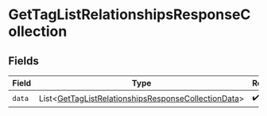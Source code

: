 # GetTagListRelationshipsResponseCollection


## Fields

| Field                                                                                                                            | Type                                                                                                                             | Required                                                                                                                         | Description                                                                                                                      |
| -------------------------------------------------------------------------------------------------------------------------------- | -------------------------------------------------------------------------------------------------------------------------------- | -------------------------------------------------------------------------------------------------------------------------------- | -------------------------------------------------------------------------------------------------------------------------------- |
| `data`                                                                                                                           | List\<[GetTagListRelationshipsResponseCollectionData](../../models/components/GetTagListRelationshipsResponseCollectionData.md)> | :heavy_check_mark:                                                                                                               | N/A                                                                                                                              |